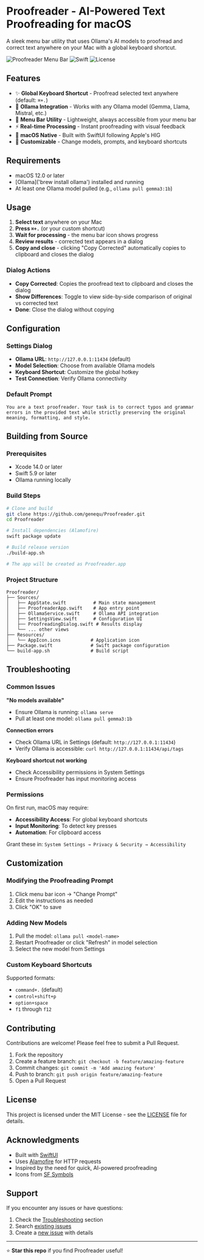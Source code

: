 # Proofreader - AI-Powered Text Proofreading for macOS

A sleek menu bar utility that uses Ollama's AI models to proofread and correct text anywhere on your Mac with a global keyboard shortcut.

![Proofreader Menu Bar](https://img.shields.io/badge/macOS-12.0+-blue.svg)
![Swift](https://img.shields.io/badge/Swift-5.9-orange.svg)
![License](https://img.shields.io/badge/License-MIT-green.svg)

## Features

- ✨ **Global Keyboard Shortcut** - Proofread selected text anywhere (default: `⌘+.`)
- 🚀 **Ollama Integration** - Works with any Ollama model (Gemma, Llama, Mistral, etc.)
- 🎯 **Menu Bar Utility** - Lightweight, always accessible from your menu bar
- ⚡ **Real-time Processing** - Instant proofreading with visual feedback
- 🎨 **macOS Native** - Built with SwiftUI following Apple's HIG
- 🔧 **Customizable** - Change models, prompts, and keyboard shortcuts

## Requirements

- macOS 12.0 or later
- [Ollama]('brew install ollama') installed and running
- At least one Ollama model pulled (e.g., `ollama pull gemma3:1b`)


## Usage

1. **Select text** anywhere on your Mac
2. **Press `⌘+.`** (or your custom shortcut)
3. **Wait for processing** - the menu bar icon shows progress
4. **Review results** - corrected text appears in a dialog
5. **Copy and close** - clicking "Copy Corrected" automatically copies to clipboard and closes the dialog

### Dialog Actions
- **Copy Corrected**: Copies the proofread text to clipboard and closes the dialog
- **Show Differences**: Toggle to view side-by-side comparison of original vs corrected text
- **Done**: Close the dialog without copying


## Configuration

### Settings Dialog
- **Ollama URL**: `http://127.0.0.1:11434` (default)
- **Model Selection**: Choose from available Ollama models
- **Keyboard Shortcut**: Customize the global hotkey
- **Test Connection**: Verify Ollama connectivity

### Default Prompt
```
You are a text proofreader. Your task is to correct typos and grammar errors in the provided text while strictly preserving the original meaning, formatting, and style.
```

## Building from Source

### Prerequisites
- Xcode 14.0 or later
- Swift 5.9 or later
- Ollama running locally

### Build Steps
```bash
# Clone and build
git clone https://github.com/genequ/Proofreader.git
cd Proofreader

# Install dependencies (Alamofire)
swift package update

# Build release version
./build-app.sh

# The app will be created as Proofreader.app
```

### Project Structure
```
Proofreader/
├── Sources/
│   ├── AppState.swift          # Main state management
│   ├── ProofreaderApp.swift    # App entry point
│   ├── OllamaService.swift     # Ollama API integration
│   ├── SettingsView.swift      # Configuration UI
│   ├── ProofreadingDialog.swift # Results display
│   └── ... other views
├── Resources/
│   └── AppIcon.icns           # Application icon
├── Package.swift              # Swift package configuration
└── build-app.sh               # Build script
```

## Troubleshooting

### Common Issues

**"No models available"**
- Ensure Ollama is running: `ollama serve`
- Pull at least one model: `ollama pull gemma3:1b`

**Connection errors**
- Check Ollama URL in Settings (default: `http://127.0.0.1:11434`)
- Verify Ollama is accessible: `curl http://127.0.0.1:11434/api/tags`

**Keyboard shortcut not working**
- Check Accessibility permissions in System Settings
- Ensure Proofreader has input monitoring access

### Permissions
On first run, macOS may require:
- **Accessibility Access**: For global keyboard shortcuts
- **Input Monitoring**: To detect key presses
- **Automation**: For clipboard access

Grant these in: `System Settings → Privacy & Security → Accessibility`

## Customization

### Modifying the Proofreading Prompt
1. Click menu bar icon → "Change Prompt"
2. Edit the instructions as needed
3. Click "OK" to save

### Adding New Models
1. Pull the model: `ollama pull <model-name>`
2. Restart Proofreader or click "Refresh" in model selection
3. Select the new model from Settings

### Custom Keyboard Shortcuts
Supported formats:
- `command+.` (default)
- `control+shift+p`
- `option+space`
- `f1` through `f12`

## Contributing

Contributions are welcome! Please feel free to submit a Pull Request.

1. Fork the repository
2. Create a feature branch: `git checkout -b feature/amazing-feature`
3. Commit changes: `git commit -m 'Add amazing feature'`
4. Push to branch: `git push origin feature/amazing-feature`
5. Open a Pull Request

## License

This project is licensed under the MIT License - see the [LICENSE](LICENSE) file for details.

## Acknowledgments

- Built with [SwiftUI](https://developer.apple.com/xcode/swiftui/)
- Uses [Alamofire](https://github.com/Alamofire/Alamofire) for HTTP requests
- Inspired by the need for quick, AI-powered proofreading
- Icons from [SF Symbols](https://developer.apple.com/sf-symbols/)

## Support

If you encounter any issues or have questions:

1. Check the [Troubleshooting](#troubleshooting) section
2. Search [existing issues](https://github.com/genequ/Proofreader/issues)
3. Create a [new issue](https://github.com/genequ/Proofreader/issues/new) with details

---

⭐ **Star this repo** if you find Proofreader useful!